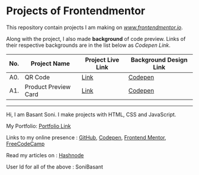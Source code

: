 # Projects of Frontendmentor
This repository contain projects I am making on *www.frontendmentor.io*.

Along with the project, I also made **background** of code preview. Links of their respective backgrounds are in the list below as _Codepen Link_.

| No. | Project Name | Project Live Link | Background Design Link |
|-----:|---------------|---------------|---- |
| A0. | QR Code | [Link](https://sonibasant.github.io/Frontend-Mentor-Projects/A0.%20QR-code/qrCode.html) | [Codepen](https://codepen.io/sonibasant/full/bGxagrG) |
| A1. | Product Preview Card | [Link](https://sonibasant.github.io/Frontend-Mentor-Projects/A1.%20Product%20Preview%20Card/productPreCard.html) | [Codepen](https://codepen.io/sonibasant/full/KKxZaeg) |

___

Hi, I am Basant Soni. I make projects with HTML, CSS and JavaScript.

My Portfolio: [Portfolio Link](https://sonibasant.github.io/Portfolio-Basant-Soni/portfolio.html)

Links to my online presence : [GitHub](https://github.com/SoniBasant), [Codepen](https://codepen.io/sonibasant), [Frontend Mentor](https://www.frontendmentor.io/profile/SoniBasant), [FreeCodeCamp](https://www.freecodecamp.org/SoniBasant)

Read my articles on : [Hashnode](https://sonibasant.hashnode.dev/)

User Id for all of the above : SoniBasant
